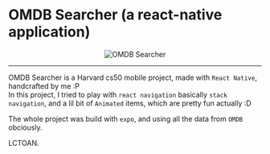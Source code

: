 # OMDB Searcher (a react-native application)

<div style="text-align: center">

![OMDB Searcher](/omdb-searcher.gif)

</div>

---
OMDB Searcher is a Harvard cs50 mobile project, made with `React Native`, handcrafted by me :P   
In this project, I tried to play with `react navigation` basically `stack navigation`, and a lil bit of `Animated` items, which are pretty fun actually :D

The whole project was build with `expo`, and using all the data from `OMDB` obciously.

LCTOAN.

